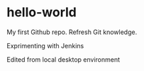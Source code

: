# hello-world
My first Github repo.
Refresh Git knowledge.

Exprimenting with Jenkins

Edited from local desktop environment
